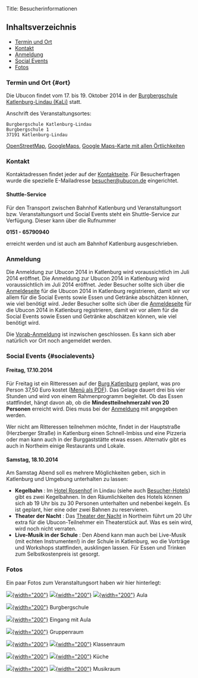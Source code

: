 Title: Besucherinformationen

Inhaltsverzeichnis
------------------

-   [Termin und Ort](#ort)
-   [Kontakt](#kontakt)
-   [Anmeldung](#anmeldungr)
-   [Social Events](#socialevents)
-   [Fotos](#fotos)

### Termin und Ort {#ort}

Die Ubucon findet vom 17. bis 19. Oktober 2014 in der [Burgbergschule
Katlenburg-Lindau (KaLi)](http://www.burgbergschule-kali.de/) statt.

Anschrift des Veranstaltungsortes:

    Burgbergschule Katlenburg-Lindau
    Burgbergschule 1
    37191 Katlenburg-Lindau

[OpenStreetMap](http://osm.org/go/0Gsd88gN?node=685347098),
[GoogleMaps](https://www.google.de/maps?f=q&source=s_q&hl=de&geocode=&q=Burgbergschule+1,+Katlenburg-Lindau&aq=0&oq=Burgbergschule+1&sll=51.175806,10.454119&sspn=7.689185,20.43457&vpsrc=6&t=h&ie=UTF8&hq=Burgbergschule+1,+Katlenburg-Lindau&ll=51.673354,10.097337),
[Google Maps-Karte mit allen
Örtlichkeiten](https://www.google.com/maps/d/viewer?mid=zEjidJm-kWCE.kkHvBWYRQA-o)

### Kontakt

Kontaktadressen findet jeder auf der [Kontaktseite](/kontakt). Für
Besucherfragen wurde die spezielle E-Mailadresse <besucher@ubucon.de>
eingerichtet.

#### Shuttle-Service

Für den Transport zwischen Bahnhof Katlenburg und Veranstaltungsort bzw.
Veranstaltungsort und Social Events steht ein Shuttle-Service zur
Verfügung. Dieser kann über die Rufnummer

**0151 - 65790940**

erreicht werden und ist auch am Bahnhof Katlenburg ausgeschrieben.

### Anmeldung

Die Anmeldung zur Ubucon 2014 in Katlenburg wird voraussichtlich im Juli
2014 eröffnet. Die Anmeldung zur Ubucon 2014 in Katlenburg wird
voraussichtlich im Juli 2014 eröffnet. Jeder Besucher sollte sich über
die [Anmeldeseite](/2014/anmeldung) für die Ubucon 2014 in Katlenburg
registrieren, damit wir vor allem für die Social Events sowie Essen und
Getränke abschätzen können, wie viel benötigt wird. Jeder Besucher
sollte sich über die [Anmeldeseite](/2014/anmeldung) für die Ubucon 2014
in Katlenburg registrieren, damit wir vor allem für die Social Events
sowie Essen und Getränke abschätzen können, wie viel benötigt wird.

Die [Vorab-Anmeldung](/2014/anmeldung) ist inzwischen geschlossen. Es
kann sich aber natürlich vor Ort noch angemeldet werden.

### Social Events {#socialevents}

#### Freitag, 17.10.2014

Für Freitag ist ein Ritteressen auf der [Burg
Katlenburg](http://www.katlenburg.de/) geplant, was pro Person 37,50
Euro kostet ([Menü als
PDF]({filename}/files/Bankettmappe_2014.pdf)). Das
Gelage dauert drei bis vier Stunden und wird von einem Rahmenprogramm
begleitet. Ob das Essen stattfindet, hängt davon ab, ob die
**Mindestteilnehmerzahl von 20 Personen** erreicht wird. Dies muss bei
der [Anmeldung](/2014/anmeldung) mit angegeben werden.

Wer nicht am Ritteressen teilnehmen möchte, findet in der Hauptstraße
(Herzberger Straße) in Katlenburg einen Schnell-Imbiss und eine Pizzeria
oder man kann auch in der Burggaststätte etwas essen. Alternativ gibt es
auch in Northeim einige Restaurants und Lokale.

#### Samstag, 18.10.2014

Am Samstag Abend soll es mehrere Möglichkeiten geben, sich in Katlenburg
und Umgebung unterhalten zu lassen:

-   **Kegelbahn** : Im [Hotel Rosenhof](http://www.rosenhof-hotel.de/)
    in Lindau (siehe auch [Besucher-Hotels](/2014/hotels)) gibt es zwei
    Kegelbahnen. In den Räumlichkeiten des Hotels können sich ab 19 Uhr
    bis zu 30 Personen unterhalten und nebenbei kegeln. Es ist geplant,
    hier eine oder zwei Bahnen zu reservieren.
-   **Theater der Nacht** : Das [Theater der
    Nacht](http://www.theater-der-nacht.de/) in Northeim führt um 20 Uhr
    extra für die Ubucon-Teilnehmer ein Theaterstück auf. Was es sein
    wird, wird noch nicht verraten.
-   **Live-Musik in der Schule** : Den Abend kann man auch bei
    Live-Musik (mit echten Instrumenten!) in der Schule in Katlenburg,
    wo die Vorträge und Workshops stattfinden, ausklingen lassen. Für
    Essen und Trinken zum Selbstkostenpreis ist gesorgt.

### Fotos

Ein paar Fotos zum Veranstaltungsort haben wir hier hinterlegt:

[![]({filename}/files/aula01.JPG){width="200"}]({filename}/files/aula01.JPG)
[![]({filename}/files/aula02.JPG){width="200"}]({filename}/files/aula02.JPG)
[![]({filename}/files/aula03.JPG){width="200"}]({filename}/files/aula03.JPG)
Aula

[![]({filename}/files/burgbergschule.jpg){width="200"}]({filename}/files/burgbergschule.jpg)
Burgbergschule

[![]({filename}/files/eingang-mit-aula.jpg){width="200"}]({filename}/files/eingang-mit-aula.jpg)
Eingang mit Aula

[![]({filename}/files/gruppenraum.jpg){width="200"}]({filename}/files/gruppenraum.jpg)
Gruppenraum

[![]({filename}/files/klassenraum01.jpg){width="200"}]({filename}/files/klassenraum01.jpg)
[![]({filename}/files/klassenraum02.jpg){width="200"}]({filename}/files/klassenraum02.jpg)
Klassenraum

[![]({filename}/files/küche01.jpg){width="200"}]({filename}/files/küche01.jpg)
[![]({filename}/files/küche02.jpg){width="200"}]({filename}/files/küche02.jpg)
Küche

[![]({filename}/files/musikraum01.JPG){width="200"}]({filename}/files/musikraum01.JPG)
[![]({filename}/files/musikraum02.JPG){width="200"}]({filename}/files/musikraum02.JPG)
Musikraum
